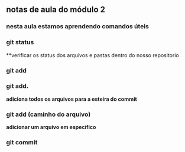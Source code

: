 ## notas de aula do módulo 2

### nesta aula estamos aprendendo comandos úteis

### git status
**verificar os status dos arquivos e pastas dentro do nosso repositorio

### git add
### git add.
**adiciona todos os arquivos para a esteira do commit**

### git add (caminho do arquivo)
**adicionar um arquivo em específico**

### git commit

